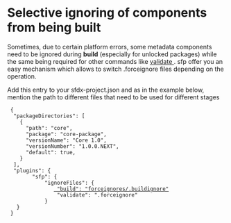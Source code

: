 # Selective ignoring of components from being built

Sometimes, due to certain platform errors, some metadata components need to be ignored during **build** (especially for unlocked packages) while the same being required for other commands like [validat](../../command-guide/advanced/validate.md)[e ](../../command-guide/advanced/validate.md). sfp offer you an easy mechanism which allows to switch .forceignore files depending on the operation.

Add this entry to your sfdx-project.json and as in the example below, mention the path to different files that need to be used for different stages

<pre><code> {
  "packageDirectories": [
    {
      "path": "core",
      "package": "core-package",
      "versionName": "Core 1.0",
      "versionNumber": "1.0.0.NEXT",
      "default": true,
    }
  ],
  "plugins": {
        "sfp": {
            "ignoreFiles": {
               <a data-footnote-ref href="#user-content-fn-1"> "build": "forceignores/.buildignore"</a>
                "validate": ".forceignore"
            }
   }
 }
</code></pre>

[^1]: build now uses .buildignore file from forcrceignores directory
